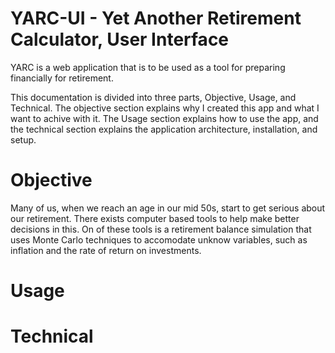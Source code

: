 # YARC-UI - Yet Another Retirement Calculator, User Interface

YARC is a web application that is to be used as a tool for preparing financially for retirement. 

This documentation is divided into three parts, Objective, Usage, and Technical. The objective section explains why I created this app and what I want to achive with it.
The Usage section explains how to use the app, and the technical section explains the application architecture, installation, and setup.


# Objective

Many of us, when we reach an age in our mid 50s, start to get serious about our retirement. There exists computer based tools to help make better decisions in this. On of these tools is a retirement balance simulation that uses Monte Carlo techniques to accomodate unknow variables, such as inflation and the rate of return on investments.

# Usage


# Technical





